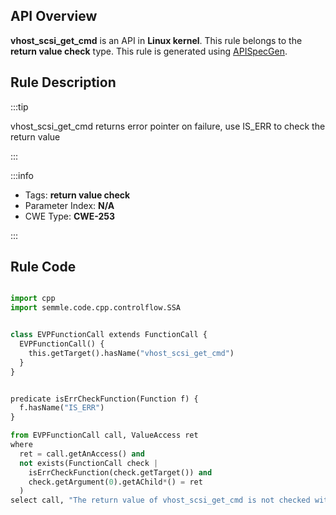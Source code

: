 ---
---


## API Overview
**vhost_scsi_get_cmd** is an API in **Linux kernel**. This rule belongs to the **return value check** type. This rule is generated using [APISpecGen](../../tools/APISpecGen).
## Rule Description

:::tip

vhost_scsi_get_cmd returns error pointer on failure, use IS_ERR to check the return value

:::

:::info

- Tags: **return value check**
- Parameter Index: **N/A**
- CWE Type: **CWE-253**

:::

## Rule Code
```python

import cpp
import semmle.code.cpp.controlflow.SSA


class EVPFunctionCall extends FunctionCall {
  EVPFunctionCall() {
    this.getTarget().hasName("vhost_scsi_get_cmd")
  }
}


predicate isErrCheckFunction(Function f) {
  f.hasName("IS_ERR") 
}

from EVPFunctionCall call, ValueAccess ret
where
  ret = call.getAnAccess() and
  not exists(FunctionCall check |
    isErrCheckFunction(check.getTarget()) and
    check.getArgument(0).getAChild*() = ret
  )
select call, "The return value of vhost_scsi_get_cmd is not checked with IS_ERR."
    
```